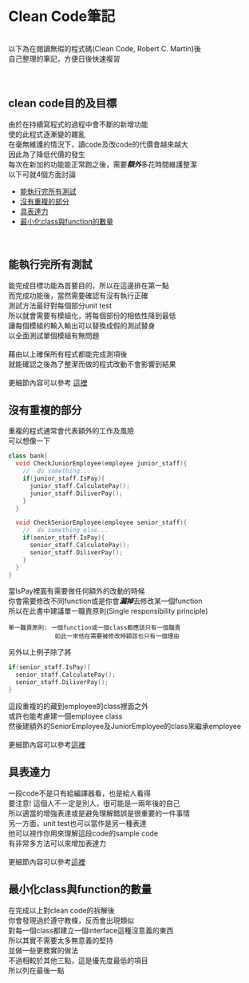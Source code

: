 # Clean Code筆記
<br>
以下為在閱讀無瑕的程式碼(Clean Code, Robert C. Martin)後<br>
自己整理的筆記，方便日後快速複習
<br>
<br>
<br>

clean code目的及目標
-------------
由於在持續寫程式的過程中會不斷的新增功能<br>
使的此程式逐漸變的雜亂<br>
在毫無維護的情況下，讀code及改code的代價會越來越大<br>
因此為了降低代價的發生<br>
每次在新加的功能能正常跑之後，需要***額外***多花時間維護整潔<br>
以下可就4個方面討論
* [能執行完所有測試](#能執行完所有測試)
* [沒有重複的部分](#沒有重複的部分)
* [具表達力](#具表達力)
* [最小化class與function的數量](#最小化class與function的數量)
<br>

能執行完所有測試
-------------
能完成目標功能為首要目的，所以在這邊排在第一點<br>
而完成功能後，當然需要確認有沒有執行正確<br>
測試方法最好對每個部分unit test<br>
所以就會需要有模組化，將每個部份的相依性降到最低<br>
讓每個模組的輸入輸出可以替換成假的測試替身<br>
以全面測試單個模組有無問題<br>
<br>
藉由以上確保所有程式都能完成測項後<br>
就能確認之後為了整潔而做的程式改動不會影響到結果<br>
<br>
更細節內容可以參考 [這裡](./1.能執行完所有測試/README.md)
<br>

沒有重複的部分
-------------
重複的程式通常會代表額外的工作及風險<br>
可以想像一下<br>
```C++
class bank{
  void CheckJuniorEmployee(employee junior_staff){
    //  do something...
    if(junior_staff.IsPay){
      junior_staff.CalculatePay();
      junior_staff.DiliverPay();
    }
  }

  void CheckSeniorEmployee(employee senior_staff){
    //  do something else...
    if(senior_staff.IsPay){
      senior_staff.CalculatePay();
      senior_staff.DiliverPay();
    }
  }
}
```
當IsPay裡面有需要做任何額外的改動的時候<br>
你會需要修改不同function或是你會***漏掉***去修改某一個function<br>
所以在此書中建議單一職責原則(Single responsibility principle)<br>
```
單一職責原則: 一個function或一個class都應該只有一個職責
             如此一來他在需要被修改時穎該也只有一個理由
```
另外以上例子除了將
```C++
if(senior_staff.IsPay){
  senior_staff.CalculatePay();
  senior_staff.DiliverPay();
}
```
這段重複的的藏到employee的class裡面之外<br>
或許也能考慮建一個employee class<br>
然後建額外的SeniorEmployee及JuniorEmployee的class來繼承employee<br>
<br>
更細節內容可以參考[這裡](2.沒有重複的部分/README.md)
<br>

具表達力
-------------
一段code不是只有給編譯器看，也是給人看得<br>
要注意! 這個人不一定是別人，很可能是一兩年後的自己<br>
所以適當的增強表達或是避免理解錯誤是很重要的一件事情<br>
另一方面，unit test也可以當作是另一種表達<br>
他可以視作你用來理解這段code的sample code<br>
有非常多方法可以來增加表達力<br>
<br>
更細節內容可以參考[這裡](3.具表達力/README.md)
<br>

最小化class與function的數量
-------------
在完成以上對clean code的拆解後<br>
你會發現過於遵守教條，反而會出現類似<br>
對每一個class都建立一個interface這種沒意義的東西<br>
所以其實不需要太多無意義的堅持<br>
並做一些更務實的做法<br>
不過相較於其他三點，這是優先度最低的項目<br>
所以列在最後一點<br>
<br>




